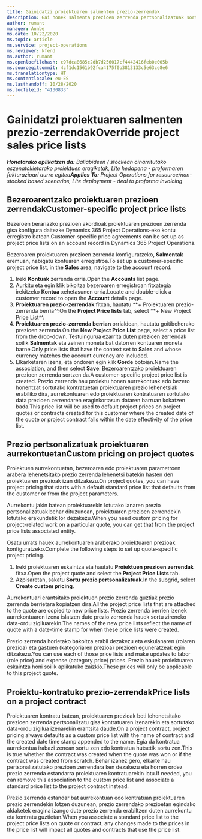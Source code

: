 ```yaml
---
title: Gainidatzi proiektuaren salmenten prezio-zerrendak
description: Gai honek salmenta prezioen zerrenda pertsonalizatuak sortzeari buruzko informazioa eskaintzen du.
author: rumant
manager: Annbe
ms.date: 10/22/2020
ms.topic: article
ms.service: project-operations
ms.reviewer: kfend
ms.author: rumant
ms.openlocfilehash: c97dca8685c2db7d256017cf4442416feb0e005b
ms.sourcegitcommit: 4cf1dc1561b92fca4175f0b3813133c5e63ce8e6
ms.translationtype: HT
ms.contentlocale: eu-ES
ms.lasthandoff: 10/28/2020
ms.locfileid: "4130833"
---
```

# <a name="override-project-sales-price-lists"></a><span data-ttu-id="1d3e4-103">Gainidatzi proiektuaren salmenten prezio-zerrendak</span><span class="sxs-lookup"><span data-stu-id="1d3e4-103">Override project sales price lists</span></span>

<span data-ttu-id="1d3e4-104">_**Honetarako aplikatzen da:** Baliabideen / stockean oinarritutako eszenatokietarako proiektuen eragiketak, Lite hedapena - proformaren fakturazioari aurre egitea_</span><span class="sxs-lookup"><span data-stu-id="1d3e4-104">_**Applies To:** Project Operations for resource/non-stocked based scenarios, Lite deployment - deal to proforma invoicing_</span></span>

## <a name="customer-specific-project-price-lists"></a><span data-ttu-id="1d3e4-105">Bezeroarentzako proiektuaren prezioen zerrendak</span><span class="sxs-lookup"><span data-stu-id="1d3e4-105">Customer-specific project price lists</span></span>

<span data-ttu-id="1d3e4-106">Bezeroen berariazko prezioen akordioak proiektuaren prezioen zerrenda gisa konfigura daitezke Dynamics 365 Project Operations-eko kontu erregistro batean.</span><span class="sxs-lookup"><span data-stu-id="1d3e4-106">Customer-specific price agreements can be set up as project price lists on an account record in Dynamics 365 Project Operations.</span></span>

<span data-ttu-id="1d3e4-107">Bezeroaren proiektuaren prezioen zerrenda konfiguratzeko, **Salmentak** eremuan, nabigatu kontuaren erregistroa.</span><span class="sxs-lookup"><span data-stu-id="1d3e4-107">To set up a customer-specific project price list, in the **Sales** area, navigate to the account record.</span></span>

1. <span data-ttu-id="1d3e4-108">Ireki **Kontuak** zerrenda orria.</span><span class="sxs-lookup"><span data-stu-id="1d3e4-108">Open the **Accounts** list page.</span></span>
2. <span data-ttu-id="1d3e4-109">Aurkitu eta egin klik bikoitza bezeroaren erregistroan fitxategia irekitzeko **Kontua** xehetasunen orria.</span><span class="sxs-lookup"><span data-stu-id="1d3e4-109">Locate and double-click a customer record to open the **Account** details page.</span></span>
3. <span data-ttu-id="1d3e4-110">**Proiektuaren prezio-zerrendak** fitxan, hautatu \*\*+ Proiektuaren prezio-zerrenda berria^^.</span><span class="sxs-lookup"><span data-stu-id="1d3e4-110">On the **Project Price lists** tab, select \*\*+ New Project Price List^^.</span></span>
4. <span data-ttu-id="1d3e4-111">**Proiektuaren prezio-zerrenda berrian** orrialdean, hautatu goitibeherako prezioen zerrenda.</span><span class="sxs-lookup"><span data-stu-id="1d3e4-111">On the **New Project Price List** page, select a price list from the drop-down.</span></span> <span data-ttu-id="1d3e4-112">Testuingurua ezarrita duten prezioen zerrendak soilik **Salmentak** eta zeinen moneta bat datorren kontuaren moneta barne.</span><span class="sxs-lookup"><span data-stu-id="1d3e4-112">Only price lists that have the context set to **Sales** and whose currency matches the account currency are included.</span></span>
5. <span data-ttu-id="1d3e4-113">Elkarketaren izena, eta ondoren egin klik **Gorde** botoian.</span><span class="sxs-lookup"><span data-stu-id="1d3e4-113">Name the association, and then select **Save**.</span></span> <span data-ttu-id="1d3e4-114">Bezeroarentzako proiektuaren prezioen zerrenda sortzen da.</span><span class="sxs-lookup"><span data-stu-id="1d3e4-114">A customer-specific project price list is created.</span></span> <span data-ttu-id="1d3e4-115">Prezio zerrenda hau proiektu honen aurrekontuak edo bezero honentzat sortutako kontratuetan proiektuaren prezio lehenetsiak erabiliko dira, aurrekontuaren edo proiektuaren kontratuaren sortutako data prezioen zerrendaren eraginkortasun dataren barruan kokatzen bada.</span><span class="sxs-lookup"><span data-stu-id="1d3e4-115">This price list will be used to default project prices on project quotes or contracts created for this customer where the created date of the quote or project contract falls within the date effectivity of the price list.</span></span>

## <a name="custom-pricing-on-project-quotes"></a><span data-ttu-id="1d3e4-116">Prezio pertsonalizatuak proiektuaren aurrekontuetan</span><span class="sxs-lookup"><span data-stu-id="1d3e4-116">Custom pricing on project quotes</span></span>

<span data-ttu-id="1d3e4-117">Proiektuen aurrekontuetan, bezeroaren edo proiektuaren parametroen arabera lehenetsitako prezio zerrenda lehenetsi batekin hasten den proiektuaren prezioak izan ditzakezu.</span><span class="sxs-lookup"><span data-stu-id="1d3e4-117">On project quotes, you can have project pricing that starts with a default standard price list that defaults from the customer or from the project parameters.</span></span>

<span data-ttu-id="1d3e4-118">Aurrekontu jakin batean proiektuarekin lotutako lanaren prezio pertsonalizatuak behar dituzunean, proiektuaren prezioen zerrendekin lotutako erakundetik lor dezakezu.</span><span class="sxs-lookup"><span data-stu-id="1d3e4-118">When you need custom pricing for project-related work on a particular quote, you can get that from the project price lists associated entity.</span></span>

<span data-ttu-id="1d3e4-119">Osatu urrats hauek aurrekontuaren araberako proiektuaren prezioak konfiguratzeko.</span><span class="sxs-lookup"><span data-stu-id="1d3e4-119">Complete the following steps to set up quote-specific project pricing.</span></span>

1. <span data-ttu-id="1d3e4-120">Ireki proiektuaren eskaintza eta hautatu **Proiektuen prezioen zerrendak** fitxa.</span><span class="sxs-lookup"><span data-stu-id="1d3e4-120">Open the project quote and select the **Project Price Lists** tab.</span></span>
2. <span data-ttu-id="1d3e4-121">Azpisaretan, sakatu **Sortu prezio pertsonalizatuak**.</span><span class="sxs-lookup"><span data-stu-id="1d3e4-121">In the subgrid, select **Create custom pricing**.</span></span>

<span data-ttu-id="1d3e4-122">Aurrekontuari erantsitako proiektuen prezio zerrenda guztiak prezio zerrenda berrietara kopiatzen dira.</span><span class="sxs-lookup"><span data-stu-id="1d3e4-122">All the project price lists that are attached to the quote are copied to new price lists.</span></span> <span data-ttu-id="1d3e4-123">Prezio zerrenda berrien izenek aurrekontuaren izena islatzen dute prezio zerrenda hauek sortu zireneko data-ordu zigiluarekin.</span><span class="sxs-lookup"><span data-stu-id="1d3e4-123">The names of the new price lists reflect the name of quote with a date-time stamp for when these price lists were created.</span></span>

<span data-ttu-id="1d3e4-124">Prezio zerrenda horietako bakoitza erabil dezakezu eta eskulanaren (rolaren prezioa) eta gastuen (kategoriaren prezioa) prezioen eguneratzeak egin ditzakezu.</span><span class="sxs-lookup"><span data-stu-id="1d3e4-124">You can use each of those price lists and make updates to labor (role price) and expense (category price) prices.</span></span> <span data-ttu-id="1d3e4-125">Prezio hauek proiektuaren eskaintza honi soilik aplikatuko zaizkio.</span><span class="sxs-lookup"><span data-stu-id="1d3e4-125">These prices will only be applicable to this project quote.</span></span>

## <a name="price-lists-on-a-project-contract"></a><span data-ttu-id="1d3e4-126">Proiektu-kontratuko prezio-zerrendak</span><span class="sxs-lookup"><span data-stu-id="1d3e4-126">Price lists on a project contract</span></span>

<span data-ttu-id="1d3e4-127">Proiektuaren kontratu batean, proiektuaren prezioak beti lehenetsitako prezioen zerrenda pertsonalizatu gisa kontratuaren izenarekin eta sortutako data-ordu zigilua izenarekin erantsita daude.</span><span class="sxs-lookup"><span data-stu-id="1d3e4-127">On a project contract, project pricing always defaults as a custom price list with the name of contract and the created date time stamp appended to the name.</span></span> <span data-ttu-id="1d3e4-128">Egia da kontratua aurrekontua irabazi zenean sortu zen edo kontratua hutsetik sortu zen.</span><span class="sxs-lookup"><span data-stu-id="1d3e4-128">This is true whether the contract was created when the quote was won or if the contract was created from scratch.</span></span> <span data-ttu-id="1d3e4-129">Behar izanez gero, elkarte hau pertsonalizatutako prezioen zerrendara ken dezakezu eta horren ordez prezio zerrenda estandarra proiektuaren kontratuarekin lotu.</span><span class="sxs-lookup"><span data-stu-id="1d3e4-129">If needed, you can remove this association to the custom price list and associate a standard price list to the project contract instead.</span></span>

<span data-ttu-id="1d3e4-130">Prezio zerrenda estandar bat aurrekontuan edo kontratuan proiektuaren prezio zerrendekin lotzen duzunean, prezio zerrendako prezioetan egindako aldaketek eragina izango dute prezio zerrenda erabiltzen duten aurrekontu eta kontratu guztietan.</span><span class="sxs-lookup"><span data-stu-id="1d3e4-130">When you associate a standard price list to the project price lists on quote or contract, any changes made to the prices in the price list will impact all quotes and contracts that use the price list.</span></span>
